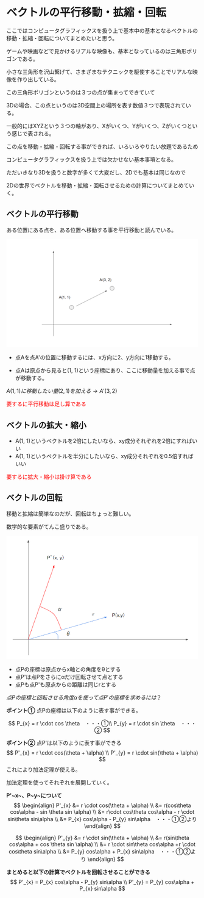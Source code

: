 # ベクトルの平行移動・拡縮・回転

ここではコンピュータグラフィックスを扱う上で基本中の基本となるベクトルの移動・拡縮・回転についてまとめたいと思う。



ゲームや映画などで見かけるリアルな映像も、基本となっているのは三角形ポリゴンである。

小さな三角形を沢山繋げて、さまざまなテクニックを駆使することでリアルな映像を作り出している。



この三角形ポリゴンというのは３つの点が集まってできていて

3Dの場合、この点というのは3D空間上の場所を表す数値３つで表現されている。



一般的にはXYZという３つの軸があり、Xがいくつ、Yがいくつ、Zがいくつという感じで表される。



この点を移動・拡縮・回転する事ができれば、いろいろやりたい放題であるため

コンピュータグラフィックスを扱う上では欠かせない基本事項となる。



ただいきなり3Dを扱うと数字が多くて大変だし、2Dでも基本は同じなので

2Dの世界でベクトルを移動・拡縮・回転させるための計算についてまとめていく。



## ベクトルの平行移動

ある位置にある点を、ある位置へ移動する事を平行移動と読んでいる。

![001](./images/001_image-20210209074449630.png)

- 点Aを点A'の位置に移動するには、x方向に2、y方向に1移動する。

- 点Aは原点から見ると(1, 1)という座標にあり、ここに移動量を加える事で点が移動する。



$A(1, 1)に移動したい量(2, 1)を加える→A'(3, 2)$

<font color="red">要するに平行移動は足し算である</font>



## ベクトルの拡大・縮小

- A(1, 1)というベクトルを2倍にしたいなら、xy成分それぞれを2倍にすればいい
- A(1, 1)というベクトルを半分にしたいなら、xy成分それぞれを0.5倍すればいい

<font color="red">要するに拡大・縮小は掛け算である</font>



## ベクトルの回転

移動と拡縮は簡単なのだが、回転はちょっと難しい。

数学的な要素がてんこ盛りである。



![image-20210209075953443](./images/001_image-20210209075953443.png)

- 点Pの座標は原点からx軸との角度をθとする
- 点P'は点Pをさらにαだけ回転させて点とする
- 点Pも点P'も原点からの距離は同じrとする



$点Pの座標と回転させる角度αを使って点P'の座標を求めるには？$



**ポイント①** 点Pの座標は以下のように表す事ができる。


$$
P_{x} = r \cdot cos \theta　・・・①\\
P_{y} = r \cdot sin \theta　・・・②
$$


**ポイント②** 点P'は以下のように表す事ができる
$$
P'_{x} = r \cdot cos(\theta + \alpha) \\
P'_{y} = r \cdot sin(\theta + \alpha)
$$
これにより加法定理が使える。

加法定理を使ってそれぞれを展開していく。



**P'~x~、P~y~について**
$$
\begin{align}
P'_{x} &= r \cdot cos(\theta + \alpha) \\
&= r(cos\theta cos\alpha - sin \theta sin \alpha) \\
&= r\cdot cos\theta cos\alpha - r \cdot sin\theta sin\alpha \\
&= P_{x} cos\alpha - P_{y} sin\alpha　・・・①②より
\end{align}
$$

$$
\begin{align}
P'_{y} &= r \cdot sin(\theta + \alpha) \\
&= r(sin\theta cos\alpha + cos \theta sin \alpha) \\ 
&= r \cdot sin\theta cos\alpha +r \cdot cos\theta sin\alpha \\
&= P_{y} cos\alpha + P_{x} sin\alpha　・・・①②より
\end{align}
$$


**まとめると以下の計算でベクトルを回転させることができる**
$$
P'_{x} = P_{x} cos\alpha - P_{y} sin\alpha \\
P'_{y} = P_{y} cos\alpha + P_{x} sin\alpha
$$




















